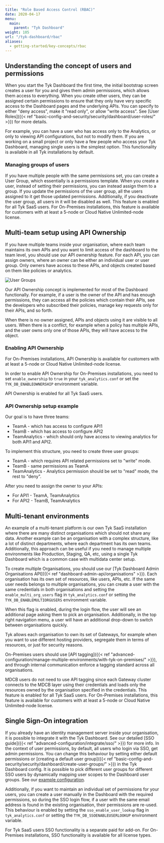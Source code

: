 ```yaml
---
title: "Role Based Access Control (RBAC)"
date: 2020-04-17
menu:
  main:
    parent: "Tyk Dashboard"
weight: 105
url: "/tyk-dashboard/rbac"
aliases:
  - getting-started/key-concepts/rbac
---
```


## Understanding the concept of users and permissions


When you start the Tyk Dashboard the first time, the initial bootstrap screen creates a user for you and gives them admin permissions, which allows them access to everything. When you create other users, they can be assigned certain permissions to ensure that they only have very specific access to the Dashboard pages and the underlying APIs. You can specify to either "deny access", make it "read only", or allow "write access". See [User Roles]({{< ref "basic-config-and-security/security/dashboard/user-roles/" >}}) for more details.

For example, you can have a user who has access only to the Analytics, or only to viewing API configurations, but not to modify them. If you are working on a small project or only have a few people who access your Tyk Dashboard, managing single users is the simplest option. This functionality is available in all Tyk installations by default.

### Managing groups of users

If you have multiple people with the same permissions set, you can create a User Group, which essentially is a permissions template. When you create a user, instead of setting their permissions, you can instead assign them to a group. If you update the permissions of the user group, all the users assigned to it get those updated permissions. Additionally, if you deactivate the user group, all users in it will be disabled as well. This feature is enabled for all Tyk SaaS users. For On-Premises installations, this feature is available for customers with at least a 5-node or Cloud Native Unlimited-node license.

## Multi-team setup using API Ownership

If you have multiple teams inside your organisation, where each team maintains its own APIs and you want to limit access of the dashboard to the team level, you should use our API ownership feature. For each API, you can assign owners, where an owner can be either an individual user or user group. Only owners have access to these APIs, and objects created based on them like policies or analytics.

![User Groups](img/dashboard/system-management/api_ownership.png)

Our API Ownership concept is implemented for most of the Dashboard functionally. For example, if a user is the owner of the API and has enough permissions, they can access all the policies which contain their APIs, see the developers who subscribed their policies, manage key requests only for their APIs, and so forth. 

When there is no owner assigned, APIs and objects using it are visible to all users. When there is a conflict, for example when a policy has multiple APIs, and the user owns only one of those APIs, they will have access to the object. 

### Enabling API Ownership

For On-Premises installations, API Ownership is available for customers with at least a 5-node or Cloud Native Unlimited-node license.

In order to enable API Ownership for On-Premises installations, you need to set `enable_ownership` to `true` in your `tyk_analytics.conf` or set the `TYK_DB_ENABLEOWNERSHIP` environment variable. 

API Ownership is enabled for all Tyk SaaS users.

### API Ownership setup example

Our goal is to have three teams:
 
- TeamA - which has access to configure API1 
- TeamB - which has access to configure API2
- TeamAnalytics - which should only have access to viewing analytics for both API1 and API2. 

To implement this structure, you need to create three user groups:

- TeamA - which requires API related permissions set to "write" mode. 
- TeamB - same permissions as TeamA 
- TeamAnalytics - Analytics permission should be set to "read" mode, the rest to "deny". 

After you need to assign the owner to your APIs: 

- For API1 - TeamA, TeamAnalytics 
- For API2 - TeamB, TeamAnalytics

## Multi-tenant environments 

An example of a multi-tenant platform is our own Tyk SaaS installation where there are many distinct organisations which should not share any data. Another example can be an organisation with a complex structure, like a lot of distinct departments, where each department has its own teams. Additionally, this approach can be useful if you need to manage multiple environments like Production, Staging, QA, etc, using a single Tyk Dashboard which is a common case with multidata center setup. 

To create multiple Organisations, you should use our [Tyk Dashboard Admin Organisations API]({{< ref "dashboard-admin-api/organisations" >}}). Each organisation has its own set of resources, like users, APIs, etc. If the same user needs belongs to multiple organisations, you can create a user with the same credentials in both organisations and setting the `enable_multi_org_users` flag in `tyk_analytics.conf` or setting the `TYK_DB_ENABLEMULTIORGUSERS` environment variable. 

When this flag is enabled, during the login flow, the user will see an additional page asking them to pick an organisation. Additionally, in the top right navigation menu, a user will have an additional drop-down to switch between organisations quickly. 

Tyk allows each organisation to own its set of Gateways, for example when you want to use different hosting providers, segregate them in terms of resources, or just for security reasons. 

On-Premises users should use [API tagging]({{< ref "advanced-configuration/manage-multiple-environments/with-tyk-on-premises/" >}}), and through internal communication enforce a tagging standard across all organisations. 

MDCB users do not need to use API tagging since each Gateway cluster connects to the MDCB layer using their credentials and loads only the resources owned by the organisation specified in the credentials. This feature is enabled for all Tyk SaaS users. For On-Premises installations, this feature is available for customers with at least a 5-node or Cloud Native Unlimited-node license.

## Single Sign-On integration

If you already have an identity management server inside your organisation, it is possible to integrate it with the Tyk Dashboard. See our detailed [SSO guide]({{< ref "advanced-configuration/integrate/sso/" >}}) for more info. In the context of user permissions, by default, all users who login via SSO, get admin permissions. You can change this behaviour by setting either default permissions or [creating a default user group]({{< ref "basic-config-and-security/security/dashboard/create-user-groups/" >}}) in the Tyk Dashboard config. It is possible to pick different user groups for different SSO users by dynamically mapping user scopes to the Dashboard user groups. See our [example configuration](#api-ownership-setup-example).

Additionally, if you want to maintain an individual set of permissions for your users, you can create a user manually in the Dashboard with the required permissions, so during the SSO login flow, if a user with the same email address is found in the existing organisation, their permissions are re-used. This behaviour is enabled by setting the `sso_enable_user_lookup` flag in `tyk_analytics.conf` or setting the `TYK_DB_SSOENABLEUSERLOOKUP` environment variable. 

For Tyk SaaS users SSO functionality is a separate paid for add-on. For On-Premises installations, SSO functionality is available for all license types.